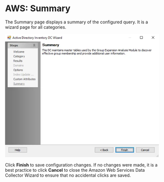 # AWS: Summary

The Summary page displays a summary of the configured query. It is a wizard page for all categories.

![summary](../../../../../static/img/product_docs/accessanalyzer/admin/datacollector/adinventory/summary.webp)

Click **Finish** to save configuration changes. If no changes were made, it is a best practice to
click **Cancel** to close the Amazon Web Services Data Collector Wizard to ensure that no accidental
clicks are saved.
